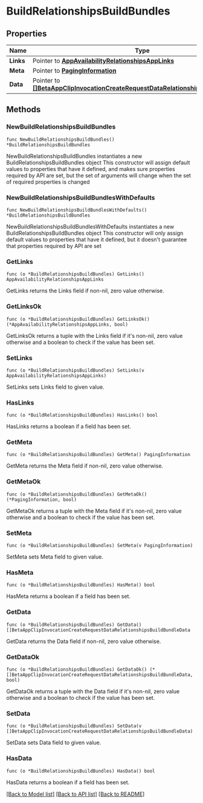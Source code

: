 # BuildRelationshipsBuildBundles

## Properties

Name | Type | Description | Notes
------------ | ------------- | ------------- | -------------
**Links** | Pointer to [**AppAvailabilityRelationshipsAppLinks**](AppAvailabilityRelationshipsAppLinks.md) |  | [optional] 
**Meta** | Pointer to [**PagingInformation**](PagingInformation.md) |  | [optional] 
**Data** | Pointer to [**[]BetaAppClipInvocationCreateRequestDataRelationshipsBuildBundleData**](BetaAppClipInvocationCreateRequestDataRelationshipsBuildBundleData.md) |  | [optional] 

## Methods

### NewBuildRelationshipsBuildBundles

`func NewBuildRelationshipsBuildBundles() *BuildRelationshipsBuildBundles`

NewBuildRelationshipsBuildBundles instantiates a new BuildRelationshipsBuildBundles object
This constructor will assign default values to properties that have it defined,
and makes sure properties required by API are set, but the set of arguments
will change when the set of required properties is changed

### NewBuildRelationshipsBuildBundlesWithDefaults

`func NewBuildRelationshipsBuildBundlesWithDefaults() *BuildRelationshipsBuildBundles`

NewBuildRelationshipsBuildBundlesWithDefaults instantiates a new BuildRelationshipsBuildBundles object
This constructor will only assign default values to properties that have it defined,
but it doesn't guarantee that properties required by API are set

### GetLinks

`func (o *BuildRelationshipsBuildBundles) GetLinks() AppAvailabilityRelationshipsAppLinks`

GetLinks returns the Links field if non-nil, zero value otherwise.

### GetLinksOk

`func (o *BuildRelationshipsBuildBundles) GetLinksOk() (*AppAvailabilityRelationshipsAppLinks, bool)`

GetLinksOk returns a tuple with the Links field if it's non-nil, zero value otherwise
and a boolean to check if the value has been set.

### SetLinks

`func (o *BuildRelationshipsBuildBundles) SetLinks(v AppAvailabilityRelationshipsAppLinks)`

SetLinks sets Links field to given value.

### HasLinks

`func (o *BuildRelationshipsBuildBundles) HasLinks() bool`

HasLinks returns a boolean if a field has been set.

### GetMeta

`func (o *BuildRelationshipsBuildBundles) GetMeta() PagingInformation`

GetMeta returns the Meta field if non-nil, zero value otherwise.

### GetMetaOk

`func (o *BuildRelationshipsBuildBundles) GetMetaOk() (*PagingInformation, bool)`

GetMetaOk returns a tuple with the Meta field if it's non-nil, zero value otherwise
and a boolean to check if the value has been set.

### SetMeta

`func (o *BuildRelationshipsBuildBundles) SetMeta(v PagingInformation)`

SetMeta sets Meta field to given value.

### HasMeta

`func (o *BuildRelationshipsBuildBundles) HasMeta() bool`

HasMeta returns a boolean if a field has been set.

### GetData

`func (o *BuildRelationshipsBuildBundles) GetData() []BetaAppClipInvocationCreateRequestDataRelationshipsBuildBundleData`

GetData returns the Data field if non-nil, zero value otherwise.

### GetDataOk

`func (o *BuildRelationshipsBuildBundles) GetDataOk() (*[]BetaAppClipInvocationCreateRequestDataRelationshipsBuildBundleData, bool)`

GetDataOk returns a tuple with the Data field if it's non-nil, zero value otherwise
and a boolean to check if the value has been set.

### SetData

`func (o *BuildRelationshipsBuildBundles) SetData(v []BetaAppClipInvocationCreateRequestDataRelationshipsBuildBundleData)`

SetData sets Data field to given value.

### HasData

`func (o *BuildRelationshipsBuildBundles) HasData() bool`

HasData returns a boolean if a field has been set.


[[Back to Model list]](../README.md#documentation-for-models) [[Back to API list]](../README.md#documentation-for-api-endpoints) [[Back to README]](../README.md)


